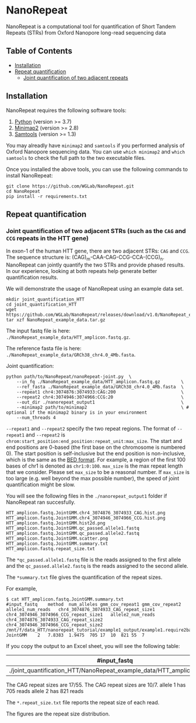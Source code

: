 # NanoRepeat

NanoRepeat is a computational tool for quantification of Short Tandem Repeats (STRs) from Oxford Nanopore long-read sequencing data

## Table of Contents

- [Installation](#installation)
- [Repeat quantification](#repeat_quantification)
  - [Joint quantification of two adjacent repeats](#joint_quantification)


## <a name="installation"></a> Installation

NanoRepeat requires the following software tools:

1. [Python](https://www.python.org/downloads/) (version >= 3.7)
2. [Minimap2](https://github.com/lh3/minimap2) (version >= 2.8)
3. [Samtools](https://github.com/samtools/samtools.git) (version >= 1.3)

You may alreadly have `minimap2` and `samtools` if you performed analysis of Oxford Nanopore sequencing data. You can use `which minimap2` and `which samtools` to check the full path to the two executable files.

Once you installed the above tools, you can use the following commands to install NanoRepeat:
```
git clone https://github.com/WGLab/NanoRepeat.git
cd NanoRepeat
pip install -r requirements.txt
```
## <a name="repeat_quantification"></a> Repeat quantification

### <a name="joint_quantification"> Joint quantification of two adjacent STRs (such as the `CAG` and `CCG` repeats in the HTT gene)

In exon-1 of the human HTT gene, there are two adjacent STRs: `CAG` and `CCG`. The sequence structure is: (CAG)<sub>m</sub>-CAA-CAG-CCG-CCA-(CCG)<sub>n</sub>. NanoRepeat can jointly quantify the two STRs and provide phased results. In our experience, looking at both repeats help generate better quantification results. 
	
We will demonstrate the usage of NanoRepeat using an example data set. 
	
```
mkdir joint_quantification_HTT
cd joint_quantification_HTT
wget https://github.com/WGLab/NanoRepeat/releases/download/v1.0/NanoRepeat_example_data.tar.gz
tar xzf NanoRepeat_example_data.tar.gz
```
	
The input fastq file is here: `./NanoRepeat_example_data/HTT_amplicon.fastq.gz`.
	
The reference fasta file is here: `./NanoRepeat_example_data/GRCh38_chr4.0_4Mb.fasta`.

Joint quantification: 
```
python path/to/NanoRepeat/nanoRepeat-joint.py  \
    --in_fq ./NanoRepeat_example_data/HTT_amplicon.fastq.gz        \
    --ref_fasta ./NanoRepeat_example_data/GRCh38_chr4.0_4Mb.fasta  \
    --repeat1 chr4:3074876:3074933:CAG:200                         \
    --repeat2 chr4:3074946:3074966:CCG:20                          \
    --out_dir ./nanorepeat_output1                                 \
    --minimap2 path/to/minimap2                                    \ # optional if the minimap2 binary is in your environment
    --num_threads 4
```

`--repeat1` and `--repeat2` specify the two repeat regions. The format of `--repeat1`  and `--repeat2` is `chrom:start_position:end_position:repeat_unit:max_size`. The start and end positions are 0-based (the first base on the chromosome is numbered 0). The start position is self-inclusive but the end position is non-inclusive, which is the same as the [BED format](https://genome.ucsc.edu/FAQ/FAQformat.html#format1). For example, a region of the first 100 bases of chr1 is denoted as `chr1:0:100`.  `max_size` is the max repeat length that we consider. Please set `max_size` to be a reasonal number. If `max_size` is too large (e.g. well beyond the max possible number), the speed of joint quantification might be slow. 


You will see the following files in the `./nanorepeat_output1` folder if NanoRepeat ran succesfully. 

```
HTT_amplicon.fastq.JointGMM.chr4_3074876_3074933_CAG.hist.png
HTT_amplicon.fastq.JointGMM.chr4_3074946_3074966_CCG.hist.png
HTT_amplicon.fastq.JointGMM.hist2d.png
HTT_amplicon.fastq.JointGMM.qc_passed.allele1.fastq
HTT_amplicon.fastq.JointGMM.qc_passed.allele2.fastq
HTT_amplicon.fastq.JointGMM.scatter.png
HTT_amplicon.fastq.JointGMM.summary.txt
HTT_amplicon.fastq.repeat_size.txt
```

The `*qc_passed.allele1.fastq` file is the reads assigned to the first allele and the `qc_passed.allele2.fastq` is the reads assigned to the second allele. 

The `*summary.txt` file gives the quantification of the repeat sizes. 

For example, 
```
$ cat HTT_amplicon.fastq.JointGMM.summary.txt
#input_fastq	method	num_alleles	gmm_cov_repeat1	gmm_cov_repeat2	allele1_num_reads	chr4_3074876_3074933_CAG_repeat_size1	chr4_3074946_3074966_CCG_repeat_size1	allele2_num_reads	chr4_3074876_3074933_CAG_repeat_size2	chr4_3074946_3074966_CCG_repeat_size2
/mnt/f/data_HTT/nanorepeat_tutorial/example1_output/example1.require2barcodes.fwd.A1B01.rev.A1B01.fastq	JointGMM	2	7.8383	1.9475	705	17	10	821	55	7
```
If you copy the output to an Excel sheet, you will see the following table: 

#input_fastq | method | num_alleles | gmm_cov_repeat1 | gmm_cov_repeat2 | allele1_num_reads | chr4_3074876_3074933_CAG_repeat_size1 | chr4_3074946_3074966_CCG_repeat_size1 | allele2_num_reads | chr4_3074876_3074933_CAG_repeat_size2 | chr4_3074946_3074966_CCG_repeat_size2
-- | -- | -- | -- | -- | -- | -- | -- | -- | -- | --
./joint_quantification_HTT/NanoRepeat_example_data/HTT_amplicon.fastq.gz | JointGMM | 2 | 7.8383 | 1.9475 | 705 | 17 | 10 | 821 | 55 | 7


The CAG repeat sizes are 17/55. 
The CAG repeat sizes are 10/7. 
allele 1 has 705 reads
allele 2 has 821 reads 

The `*.repeat_size.txt` file reports the repeat size of each read. 

The figures are the repeat size distribution. 
	

